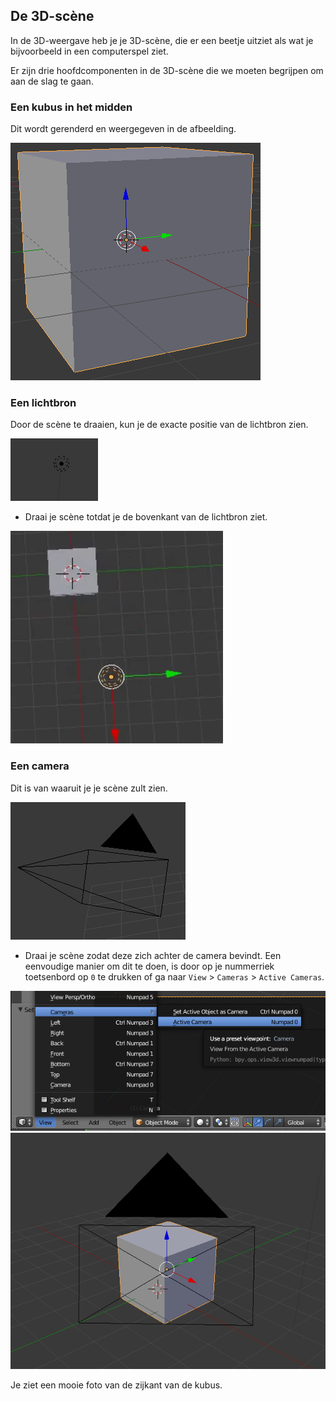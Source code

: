 ## De 3D-scène

In de 3D-weergave heb je je 3D-scène, die er een beetje uitziet als wat je bijvoorbeeld in een computerspel ziet.

Er zijn drie hoofdcomponenten in de 3D-scène die we moeten begrijpen om aan de slag te gaan.

### Een kubus in het midden

Dit wordt gerenderd en weergegeven in de afbeelding.

![Centre cube](images/centre-cube.png)

### Een lichtbron

Door de scène te draaien, kun je de exacte positie van de lichtbron zien.

![Light source](images/light-source.png)

+ Draai je scène totdat je de bovenkant van de lichtbron ziet.

![Light source top](images/light-source-top.png)

### Een camera

Dit is van waaruit je je scène zult zien.

![Camera](images/camera.png)

+ Draai je scène zodat deze zich achter de camera bevindt. Een eenvoudige manier om dit te doen, is door op je nummerriek toetsenbord op `0` te drukken of ga naar `View` > `Cameras` > `Active Cameras`.

![active camera](images/camera-view.png) 
![Behind the camera](images/behind-camera.png)

Je ziet een mooie foto van de zijkant van de kubus.